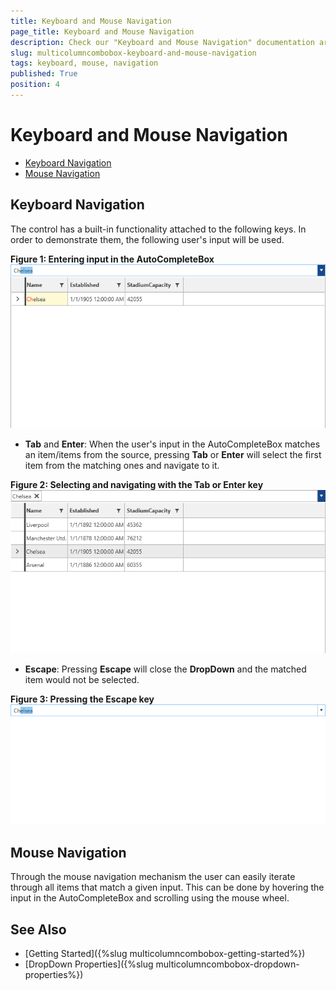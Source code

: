 ```yaml
---
title: Keyboard and Mouse Navigation
page_title: Keyboard and Mouse Navigation
description: Check our "Keyboard and Mouse Navigation" documentation article for the RadMultiColumnComboBox WPF control.
slug: multicolumncombobox-keyboard-and-mouse-navigation
tags: keyboard, mouse, navigation
published: True
position: 4
---
```


# Keyboard and Mouse Navigation

* [Keyboard Navigation](#keyboard-navigation)
* [Mouse Navigation](#mouse-navigation)

## Keyboard Navigation

The control has a built-in functionality attached to the following keys. In order to demonstrate them, the following user's input will be used.

__Figure 1: Entering input in the AutoCompleteBox__
![Entering input in the AutoCompleteBox](images/MultiColumnComboBox_Navigation_01.png)

* __Tab__ and __Enter__: When the user's input in the AutoCompleteBox matches an item/items from the source, pressing __Tab__ or __Enter__ will select the first item from the matching ones and navigate to it.

__Figure 2: Selecting and navigating with the Tab or Enter key__
![Selecting and navigating with the Tab or Enter key](images/MultiColumnComboBox_Navigation_02.png)

* __Escape__: Pressing __Escape__ will close the __DropDown__ and the matched item would not be selected.

__Figure 3: Pressing the Escape key__
![Pressing the Escape key](images/MultiColumnComboBox_Navigation_03.png)

## Mouse Navigation

Through the mouse navigation mechanism the user can easily iterate through all items that match a given input. This can be done by hovering the input in the AutoCompleteBox and scrolling using the mouse wheel.

## See Also

* [Getting Started]({%slug multicolumncombobox-getting-started%})
* [DropDown Properties]({%slug multicolumncombobox-dropdown-properties%})
